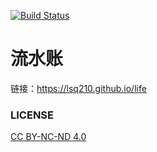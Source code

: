 [![Build Status](https://travis-ci.com/lsq210/life.svg?branch=master)](https://travis-ci.com/lsq210/life)
# 流水账

链接：https://lsq210.github.io/life

### LICENSE

[CC BY-NC-ND 4.0](https://creativecommons.org/licenses/by-nc-nd/4.0/)
